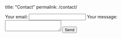 title: "Contact"
permalink: /contact/ 

<!-- modify this form HTML and place wherever you want your form -->
<form
  action= "https://formspree.io/f/xgeqrqdb"
  method= "POST"
>
  <label>
    Your email:
    <input type="email" name="email">
  </label>
  <label>
    Your message:
    <textarea name="message"></textarea>
  </label>
  <!-- your other form fields go here -->
  <button type="submit">Send</button>
</form>
